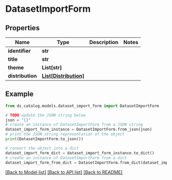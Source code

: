 # DatasetImportForm


## Properties

Name | Type | Description | Notes
------------ | ------------- | ------------- | -------------
**identifier** | **str** |  | 
**title** | **str** |  | 
**theme** | **List[str]** |  | 
**distribution** | [**List[Distribution]**](Distribution.md) |  | 

## Example

```python
from ds_catalog.models.dataset_import_form import DatasetImportForm

# TODO update the JSON string below
json = "{}"
# create an instance of DatasetImportForm from a JSON string
dataset_import_form_instance = DatasetImportForm.from_json(json)
# print the JSON string representation of the object
print(DatasetImportForm.to_json())

# convert the object into a dict
dataset_import_form_dict = dataset_import_form_instance.to_dict()
# create an instance of DatasetImportForm from a dict
dataset_import_form_from_dict = DatasetImportForm.from_dict(dataset_import_form_dict)
```
[[Back to Model list]](../README.md#documentation-for-models) [[Back to API list]](../README.md#documentation-for-api-endpoints) [[Back to README]](../README.md)


